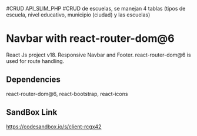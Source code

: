 #CRUD API_SLIM_PHP
#CRUD de escuelas, se manejan 4 tablas (tipos de escuela, nivel educativo, municipio (ciudad) y las escuelas)
# Navbar with react-router-dom@6

React Js project v18. Responsive Navbar and Footer. react-router-dom@6 is used for route handling.

## Dependencies

react-router-dom@6, react-bootstrap, react-icons

## SandBox Link
https://codesandbox.io/s/client-rcgx42
